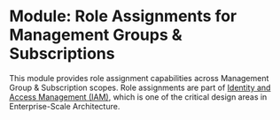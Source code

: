 # Module:  Role Assignments for Management Groups & Subscriptions

This module provides role assignment capabilities across Management Group & Subscription scopes. Role assignments are part of [Identity and Access Management (IAM)](https://docs.microsoft.com/en-us/azure/cloud-adoption-framework/ready/enterprise-scale/identity-and-access-management), which is one of the critical design areas in Enterprise-Scale Architecture.

